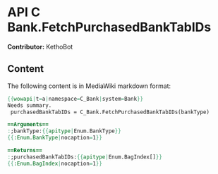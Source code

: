 # API C Bank.FetchPurchasedBankTabIDs

**Contributor:** KethoBot

## Content

The following content is in MediaWiki markdown format:

```mediawiki
{{wowapi|t=a|namespace=C_Bank|system=Bank}}
Needs summary.
 purchasedBankTabIDs = C_Bank.FetchPurchasedBankTabIDs(bankType)

==Arguments==
:;bankType:{{apitype|Enum.BankType}}
{{:Enum.BankType|nocaption=1}}

==Returns==
:;purchasedBankTabIDs:{{apitype|Enum.BagIndex[]}}
{{:Enum.BagIndex|nocaption=1}}
```